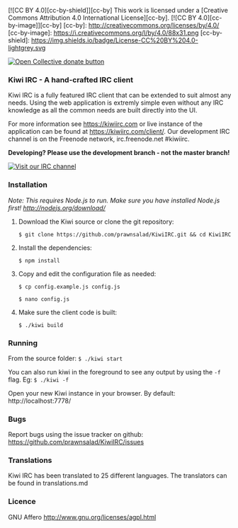[![CC BY 4.0][cc-by-shield]][cc-by]
This work is licensed under a [Creative Commons Attribution 4.0 International License][cc-by].
[![CC BY 4.0][cc-by-image]][cc-by]
[cc-by]: http://creativecommons.org/licenses/by/4.0/
[cc-by-image]: https://i.creativecommons.org/l/by/4.0/88x31.png
[cc-by-shield]: https://img.shields.io/badge/License-CC%20BY%204.0-lightgrey.svg

 <span class="badge-opencollective"><a href="https://github.com/ZarTek-Creole/DONATE" title="Donate to this project"><img src="https://img.shields.io/badge/open%20collective-donate-yellow.svg" alt="Open Collective donate button" /></a></span>
### Kiwi IRC - A hand-crafted IRC client
Kiwi IRC is a fully featured IRC client that can be extended to suit almost any needs.
Using the web application is extremly simple even without any IRC knowledge as all the common needs are built directly into the UI.

For more information see https://kiwiirc.com or live instance of the application can be found at https://kiwiirc.com/client/.
Our development IRC channel is on the Freenode network, irc.freenode.net #kiwiirc.

**Developing? Please use the development branch - not the master branch!**

[![Visit our IRC channel](https://kiwiirc.com/buttons/irc.freenode.net/kiwiirc.png)](https://kiwiirc.com/client/irc.freenode.net/#kiwiirc)


### Installation

*Note: This requires Node.js to run. Make sure you have installed Node.js first! http://nodejs.org/download/*

1. Download the Kiwi source or clone the git repository:

    `$ git clone https://github.com/prawnsalad/KiwiIRC.git && cd KiwiIRC`

2. Install the dependencies:

    `$ npm install`

3. Copy and edit the configuration file as needed:

    `$ cp config.example.js config.js`

    `$ nano config.js`

4.  Make sure the client code is built:

    `$ ./kiwi build`


### Running
From the source folder: `$ ./kiwi start`

You can also run kiwi in the foreground to see any output by using the `-f` flag. Eg: `$ ./kiwi -f`

Open your new Kiwi instance in your browser. By default: http://localhost:7778/


### Bugs
Report bugs using the issue tracker on github: https://github.com/prawnsalad/KiwiIRC/issues

### Translations
Kiwi IRC has been translated to 25 different languages. The translators can be found in translations.md

### Licence
GNU Affero
http://www.gnu.org/licenses/agpl.html
